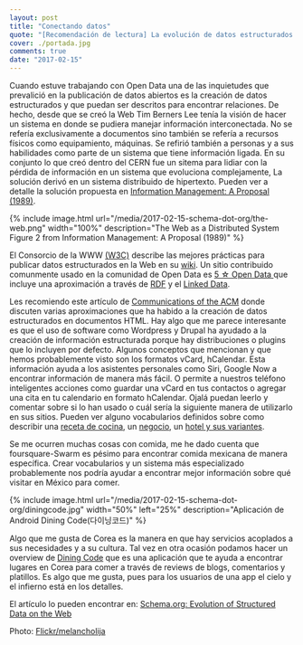 ```yaml
---
layout: post
title: "Conectando datos"
quote: "[Recomendación de lectura] La evolución de datos estructurados y Schema.org."
cover: ./portada.jpg
comments: true
date: "2017-02-15"
---
```


Cuando estuve trabajando con Open Data una de las inquietudes que prevalició en la publicación de datos abiertos es la 
creación de datos estructurados y que puedan ser descritos para encontrar relaciones. 
De hecho, desde que se creó la Web Tim Berners Lee tenía la visión de hacer un sistema en donde se pudiera manejar información interconectada. 
No se refería exclusivamente a documentos sino también se refería a recursos físicos como equipamiento, máquinas. 
Se refirió también a personas y a sus habilidades como parte de un sistema que tiene información ligada. 
En su conjunto lo que creó dentro del CERN fue un sitema para lidiar con la pérdida de información en un sistema que evoluciona complejamente,
La solución derivó en un sistema distribuido de hipertexto. 
Pueden ver a detalle la solución propuesta en [Information Management: A Proposal (1989)](https://www.w3.org/History/1989/proposal.html).

{% include image.html url="/media/2017-02-15-schema-dot-org/the-web.png" width="100%" description="The Web as a Distributed System Figure 2 from Information Management: A Proposal (1989)" %}

El Consorcio de la WWW [(W3C)](http://www.w3c.org) describe las mejores prácticas para publicar datos estructurados en la Web en su [wiki](https://www.w3.org/wiki/LinkedData). 
Un sitio contribuido comunmente usado en la comunidad de Open Data es [5 &#9734; Open Data ](http://5stardata.info/) que incluye una aproximación a 
través de [RDF](https://www.w3.org/RDF/) y el [Linked Data](https://www.w3.org/standards/semanticweb/data). 

Les recomiendo este artículo de [Communications of the ACM](http://cacm.acm.org/) donde discuten varias aproximaciones que ha habido a la 
creación de datos estructurados en documentos HTML.
Hay algo que me parece interesante es que el uso de software como Wordpress y Drupal ha ayudado a la creación de 
información estructurada porque hay distribuciones o plugins que lo incluyen por defecto.
Algunos conceptos que mencionan y que hemos probablemente visto son los formatos vCard, hCalendar. 
Esta información ayuda a los asistentes personales como Siri, Google Now a encontrar información de manera más fácil. 
O permite a nuestros teléfono inteligentes acciones como guardar una vCard en tus contactos o agregar una cita en tu calendario en formato hCalendar.
Ojalá puedan leerlo y comentar sobre si lo han usado o cuál sería la siguiente manera de utilizarlo en sus sitios.
Pueden ver alguno vocabularios definidos sobre como describir una [receta de cocina](http://schema.org/Recipe), un [negocio](http://schema.org/LocalBusiness),
un [hotel y sus variantes](http://schema.org/docs/hotels.html).

Se me ocurren muchas cosas con comida, me he dado cuenta que foursquare-Swarm es pésimo para encontrar comida mexicana de manera específica. 
Crear vocabularios y un sistema más especializado probablemente nos podría ayudar a encontrar mejor información 
sobre qué visitar en México para comer. 

{% include image.html url="/media/2017-02-15-schema-dot-org/diningcode.jpg" width="50%" left="25%" description="Aplicación de Android Dining Code(다이닝코드)" %}

Algo que me gusta de Corea es la manera en que hay servicios acoplados a sus necesidades y a su cultura.
Tal vez en otra ocasión podamos hacer un overview de  [Dining Code](http://www.diningcode.co.kr/) que es una aplicación
que te ayuda a encontrar lugares en Corea para comer a través de reviews de blogs, comentarios y platillos. 
Es algo que me gusta, pues para los usuarios de una app el cielo y el infierno está en los detalles.

El artículo lo pueden encontrar en: [Schema.org: Evolution of Structured Data on the Web](http://cacm.acm.org/magazines/2016/2/197422-schema-org/fulltext)

Photo: [Flickr/melancholija](https://www.flickr.com/photos/melancholija/8067666973/)
